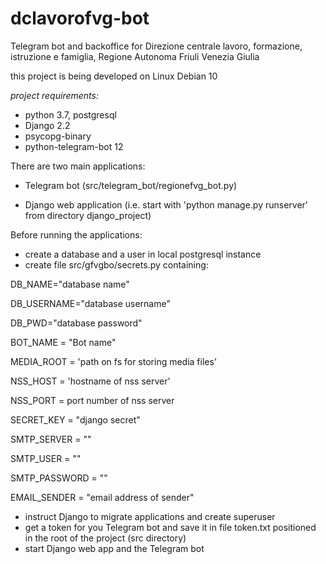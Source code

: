 # dclavorofvg-bot
Telegram bot and backoffice for Direzione centrale lavoro, formazione, istruzione e famiglia, Regione Autonoma Friuli Venezia Giulia 


this project is being developed on Linux Debian 10

*project requirements:*

- python 3.7, postgresql
- Django 2.2
- psycopg-binary
- python-telegram-bot 12

 
There are two main applications:

- Telegram bot (src/telegram_bot/regionefvg_bot.py)

- Django web application (i.e. start with 'python manage.py runserver' from directory django_project)


Before running the applications:

- create a database and a user in local postgresql instance
- create file src/gfvgbo/secrets.py containing:

DB_NAME="database name"

DB_USERNAME="database username"

DB_PWD="database password"

BOT_NAME = "Bot name"

MEDIA_ROOT = 'path on fs for storing media files'

NSS_HOST = 'hostname of nss server'

NSS_PORT = port number of nss server  

SECRET_KEY = "django secret"

SMTP_SERVER = ""

SMTP_USER = ""

SMTP_PASSWORD = ""

EMAIL_SENDER = "email address of sender"


- instruct Django to migrate applications and create superuser 
- get a token for you Telegram bot and save it in file token.txt positioned in the root of the project (src directory)
- start Django web app and the Telegram bot